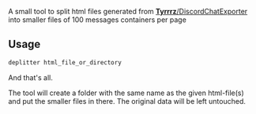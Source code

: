 A small tool to split html files generated from [**Tyrrrz**/DiscordChatExporter](https://github.com/Tyrrrz/DiscordChatExporter) into smaller files of 100 messages containers per page

## Usage
```bash
deplitter html_file_or_directory
```
And that's all.

The tool will create a folder with the same name as the given html-file(s) and put the smaller files in there. The original data will be left untouched.

